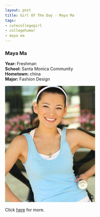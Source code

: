 ```yaml
--- 
layout: post
title: Girl Of The Day - Maya Ma
tags: 
- cutecollegegirl
- collegehumor
- maya ma
---
```

<h3>Maya Ma</h3><p><b>Year: </b>Freshman<br><b>School: </b>Santa Monica Community<br><b>Hometown: </b>china<br><b>Major: </b>Fashion Design</p><p><a class="image" href="http://www.collegehumor.com/cutecollegegirl/MayaM" target="_blank"><img src="/images/cutecollegegirl/Maya-Ma_cb7d1f7e5c360ee537e77aa23136f9e1.jpg" alt="Maya Ma" /></a></p><p>Click <a href="http://www.collegehumor.com/cutecollegegirl/MayaM" target="_blank">here</a> for more.</p>

